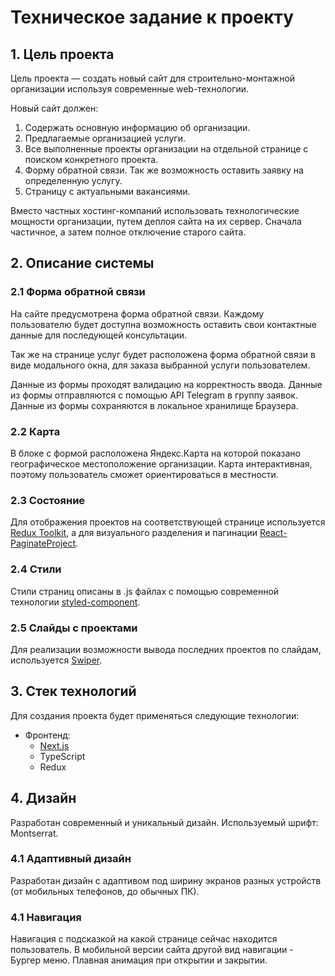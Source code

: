 # Техническое задание к проекту

## 1. Цель проекта

Цель проекта — создать новый сайт для строительно-монтажной организации используя современные web-технологии.  

Новый сайт должен:
1. Содержать основную информацию об организации.
2. Предлагаемые организацией услуги.
3. Все выполненные проекты организации на отдельной странице с поиском конкретного проекта.
4. Форму обратной связи. Так же возможность оставить заявку на определенную услугу.
5. Страницу с актуальными вакансиями.

Вместо частных хостинг-компаний использовать технологические мощности организации, путем деплоя сайта на их сервер. Сначала частичное, а затем полное отключение старого сайта.

## 2. Описание системы

### 2.1 Форма обратной связи

На сайте предусмотрена форма обратной связи. Каждому пользователю будет доступна возможность оставить свои контактные данные для последующей консультации.

Так же на странице услуг будет расположена форма обратной связи в виде модального окна, для заказа выбранной услуги пользователем.

Данные из формы проходят валидацию на корректность ввода. Данные из формы отправляются с помощью API Telegram в группу заявок. Данные из формы сохраняются в локальное хранилище Браузера.

### 2.2 Карта

В блоке с формой расположена Яндекс.Карта на которой показано географическое местоположение организации. Карта интерактивная, поэтому пользователь сможет ориентироваться в местности.

### 2.3 Состояние

Для отображения проектов на соответствующей странице используется [Redux Toolkit](https://redux-toolkit.js.org/), а для визуального разделения и пагинации [React-PaginateProject](https://www.npmjs.com/package/react-paginate).

### 2.4 Стили

Стили страниц описаны в .js файлах с помощью современной технологии [styled-component](https://styled-components.com).

### 2.5 Слайды с проектами

Для реализации возможности вывода последних проектов по слайдам, используется [Swiper](https://swiperjs.com/).

## 3. Стек технологий

Для создания проекта будет применяться следующие технологии:

* Фронтенд:
    - [Next.js](https://nextjs.org/)
    - TypeScript
    - Redux

## 4. Дизайн

Разработан современный и уникальный дизайн. Используемый шрифт: Montserrat. 

### 4.1 Адаптивный дизайн

Разработан дизайн с адаптивом под ширину экранов разных устройств (от мобильных телефонов, до обычных ПК).

### 4.1 Навигация

Навигация с подсказкой на какой странице сейчас находится пользователь.
В мобильной версии сайта другой вид навигации - Бургер меню. Плавная анимация при открытии и закрытии.